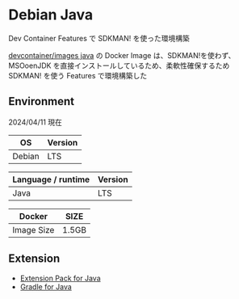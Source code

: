 # Debian Java

Dev Container Features で SDKMAN! を使った環境構築

[devcontainer/images java](https://github.com/devcontainers/images/tree/main/src/java) の Docker Image は、SDKMAN!を使わず、MSOoenJDK を直接インストールしているため、柔軟性確保するため SDKMAN! を使う Features で環境構築した

## Environment

2024/04/11 現在

| OS | Version |
|----|---------|
| Debian | LTS | 

| Language / runtime | Version | 
|--------------------|---------|
| Java | LTS | 

| Docker | SIZE |
|--------|------|
| Image Size | 1.5GB | 

## Extension

- [Extension Pack for Java](https://marketplace.visualstudio.com/items?itemName=vscjava.vscode-java-pack)
- [Gradle for Java](https://marketplace.visualstudio.com/items?itemName=vscjava.vscode-gradle)
